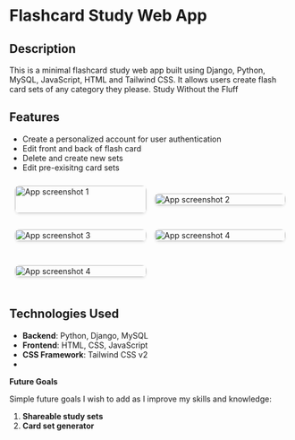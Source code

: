 # **Flashcard Study Web App** 

## **Description**

This is a minimal flashcard study web app built using Django, Python, MySQL, JavaScript, HTML and Tailwind CSS. It allows users create flash card sets of any category they please.
Study Without the Fluff

## **Features**

- Create a personalized account for user authentication
- Edit front and back of flash card
- Delete and create new sets
- Edit pre-exisitng card sets

<div style="display: grid;
            grid-template-columns: repeat(2, 1fr);
            gap: 15px;
            max-width: 1200px;
            margin: 0 auto;
            padding: 10px;">
  <img style="width: 100%; 
              height: 100%;
              object-fit: cover;
              border-radius: 8px;
              box-shadow: 0 2px 4px rgba(0,0,0,0.1);
              transition: transform 0.2s;"
       alt="App screenshot 1" 
       src="https://github.com/user-attachments/assets/f0bb8691-0c88-4fde-aecb-ca9af559bd2c">
            
  <img style="width: 100%; 
              height: 100%;
              object-fit: cover;
              border-radius: 8px;
              box-shadow: 0 2px 4px rgba(0,0,0,0.1);
              transition: transform 0.2s;"
       alt="App screenshot 2" 
       src="https://github.com/user-attachments/assets/ea15b183-5496-4bfb-878a-e32b37c465d6">
  
  <img style="width: 100%; 
              height: 100%;
              object-fit: cover;
              border-radius: 8px;
              box-shadow: 0 2px 4px rgba(0,0,0,0.1);
              transition: transform 0.2s;"
       alt="App screenshot 3" 
       src="https://github.com/user-attachments/assets/1781f9fe-f23d-4b62-91b3-e91a59fe031a">
            
  <img style="width: 100%; 
              height: 100%;
              object-fit: cover;
              border-radius: 8px;
              box-shadow: 0 2px 4px rgba(0,0,0,0.1);
              transition: transform 0.2s;"
       alt="App screenshot 4" 
       src="https://github.com/user-attachments/assets/5d4f9b86-6aab-40a2-a784-f03312ece8b7">

<img style="width: 100%; 
              height: 100%;
              object-fit: cover;
              border-radius: 8px;
              box-shadow: 0 2px 4px rgba(0,0,0,0.1);
              transition: transform 0.2s;"
       alt="App screenshot 4" 
       src="https://github.com/user-attachments/assets/2099ddfc-08cd-48eb-ab37-61ce2e9a7269">
</div>




## **Technologies Used**

- **Backend**: Python, Django, MySQL
- **Frontend**: HTML, CSS, JavaScript
- **CSS Framework**: Tailwind CSS v2
- 
**Future Goals**

Simple future goals I wish to add as I improve my skills and knowledge:

1. **Shareable study sets**
2.  **Card set generator**

